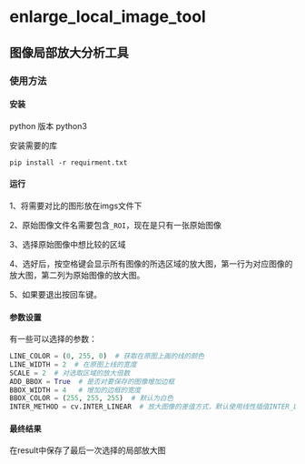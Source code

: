 # enlarge_local_image_tool
## 图像局部放大分析工具

### 使用方法

#### 安装

python 版本 python3

安装需要的库

```
pip install -r requirment.txt
```

#### 运行

1、将需要对比的图形放在imgs文件下

2、原始图像文件名需要包含`_ROI`，现在是只有一张原始图像

3、选择原始图像中想比较的区域

4、选好后，按空格键会显示所有图像的所选区域的放大图，第一行为对应图像的放大图，第二列为原始图像的放大图。

5、如果要退出按回车键。

#### 参数设置

有一些可以选择的参数：

```python
LINE_COLOR = (0, 255, 0)  # 获取在原图上画的线的颜色
LINE_WIDTH = 2  # 在原图上线的宽度
SCALE = 2  # 对选取区域的放大倍数
ADD_BBOX = True  # 是否对要保存的图像增加边框
BBOX_WIDTH = 4   # 增加的边框的宽度
BBOX_COLOR = (255, 255, 255)  # 默认为白色
INTER_METHOD = cv.INTER_LINEAR  # 放大图像的差值方式，默认使用线性插值INTER_LINEAR， 双三次INTER_CUBIC, INTER_LANCZOS4, INTER_LINEAR
```

#### 最终结果

在result中保存了最后一次选择的局部放大图



